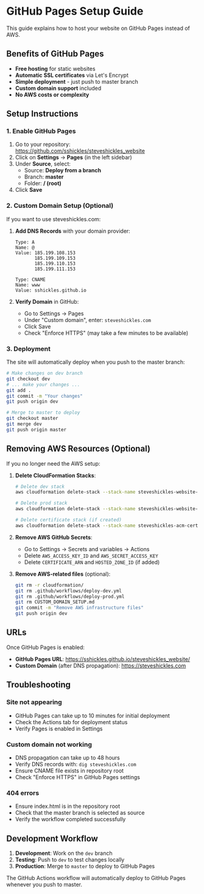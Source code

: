 # GitHub Pages Setup Guide

This guide explains how to host your website on GitHub Pages instead of AWS.

## Benefits of GitHub Pages

- **Free hosting** for static websites
- **Automatic SSL certificates** via Let's Encrypt
- **Simple deployment** - just push to master branch
- **Custom domain support** included
- **No AWS costs or complexity**

## Setup Instructions

### 1. Enable GitHub Pages

1. Go to your repository: https://github.com/sshickles/steveshickles_website
2. Click on **Settings** → **Pages** (in the left sidebar)
3. Under **Source**, select:
   - Source: **Deploy from a branch**
   - Branch: **master**
   - Folder: **/ (root)**
4. Click **Save**

### 2. Custom Domain Setup (Optional)

If you want to use steveshickles.com:

1. **Add DNS Records** with your domain provider:
   ```
   Type: A
   Name: @
   Value: 185.199.108.153
          185.199.109.153
          185.199.110.153
          185.199.111.153

   Type: CNAME
   Name: www
   Value: sshickles.github.io
   ```

2. **Verify Domain** in GitHub:
   - Go to Settings → Pages
   - Under "Custom domain", enter: `steveshickles.com`
   - Click Save
   - Check "Enforce HTTPS" (may take a few minutes to be available)

### 3. Deployment

The site will automatically deploy when you push to the master branch:

```bash
# Make changes on dev branch
git checkout dev
# ... make your changes ...
git add .
git commit -m "Your changes"
git push origin dev

# Merge to master to deploy
git checkout master
git merge dev
git push origin master
```

## Removing AWS Resources (Optional)

If you no longer need the AWS setup:

1. **Delete CloudFormation Stacks**:
   ```bash
   # Delete dev stack
   aws cloudformation delete-stack --stack-name steveshickles-website-dev --region us-east-1

   # Delete prod stack
   aws cloudformation delete-stack --stack-name steveshickles-website-prod --region us-east-1

   # Delete certificate stack (if created)
   aws cloudformation delete-stack --stack-name steveshickles-acm-certificate --region us-east-1
   ```

2. **Remove AWS GitHub Secrets**:
   - Go to Settings → Secrets and variables → Actions
   - Delete `AWS_ACCESS_KEY_ID` and `AWS_SECRET_ACCESS_KEY`
   - Delete `CERTIFICATE_ARN` and `HOSTED_ZONE_ID` (if added)

3. **Remove AWS-related files** (optional):
   ```bash
   git rm -r cloudformation/
   git rm .github/workflows/deploy-dev.yml
   git rm .github/workflows/deploy-prod.yml
   git rm CUSTOM_DOMAIN_SETUP.md
   git commit -m "Remove AWS infrastructure files"
   git push origin dev
   ```

## URLs

Once GitHub Pages is enabled:
- **GitHub Pages URL**: https://sshickles.github.io/steveshickles_website/
- **Custom Domain** (after DNS propagation): https://steveshickles.com

## Troubleshooting

### Site not appearing
- GitHub Pages can take up to 10 minutes for initial deployment
- Check the Actions tab for deployment status
- Verify Pages is enabled in Settings

### Custom domain not working
- DNS propagation can take up to 48 hours
- Verify DNS records with: `dig steveshickles.com`
- Ensure CNAME file exists in repository root
- Check "Enforce HTTPS" in GitHub Pages settings

### 404 errors
- Ensure index.html is in the repository root
- Check that the master branch is selected as source
- Verify the workflow completed successfully

## Development Workflow

1. **Development**: Work on the `dev` branch
2. **Testing**: Push to `dev` to test changes locally
3. **Production**: Merge to `master` to deploy to GitHub Pages

The GitHub Actions workflow will automatically deploy to GitHub Pages whenever you push to master.